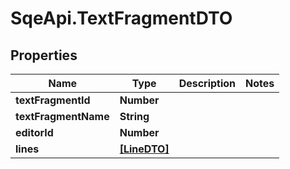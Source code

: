 # SqeApi.TextFragmentDTO

## Properties

Name | Type | Description | Notes
------------ | ------------- | ------------- | -------------
**textFragmentId** | **Number** |  | 
**textFragmentName** | **String** |  | 
**editorId** | **Number** |  | 
**lines** | [**[LineDTO]**](LineDTO.md) |  | 


